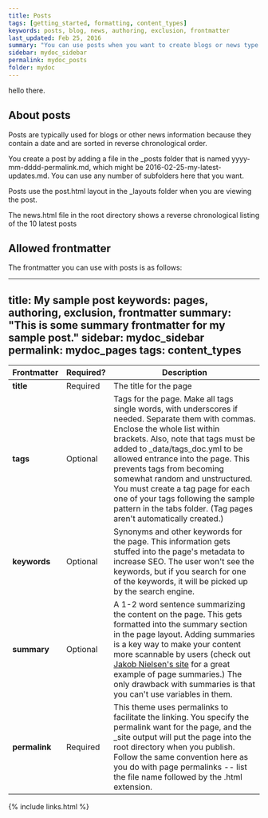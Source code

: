 ```yaml
---
title: Posts
tags: [getting_started, formatting, content_types]
keywords: posts, blog, news, authoring, exclusion, frontmatter
last_updated: Feb 25, 2016
summary: "You can use posts when you want to create blogs or news type of content."
sidebar: mydoc_sidebar
permalink: mydoc_posts
folder: mydoc
---
```


hello there. 
 
## About posts

Posts are typically used for blogs or other news information because they contain a date and are sorted in reverse chronological order.

You create a post by adding a file in the \_posts folder that is named yyyy-mm-dddd-permalink.md, which might be 2016-02-25-my-latest-updates.md. You can use any number of subfolders here that you want.

Posts use the post.html layout in the \_layouts folder when you are viewing the post.

The news.html file in the root directory shows a reverse chronological listing of the 10 latest posts

## Allowed frontmatter

The frontmatter you can use with posts is as follows:

---
title: My sample post
keywords: pages, authoring, exclusion, frontmatter
summary: "This is some summary frontmatter for my sample post."
sidebar: mydoc_sidebar
permalink: mydoc_pages
tags: content_types
---


| Frontmatter | Required? | Description |
|-------------|-------------|-------------|
| **title** | Required | The title for the page |
| **tags** | Optional | Tags for the page. Make all tags single words, with underscores if needed. Separate them with commas. Enclose the whole list within brackets. Also, note that tags must be added to \_data/tags_doc.yml to be allowed entrance into the page. This prevents tags from becoming somewhat random and unstructured. You must create a tag page for each one of your tags following the sample pattern in the tabs folder. (Tag pages aren't automatically created.)  |
| **keywords** | Optional | Synonyms and other keywords for the page. This information gets stuffed into the page's metadata to increase SEO. The user won't see the keywords, but if you search for one of the keywords, it will be picked up by the search engine.  |
| **summary** | Optional | A 1-2 word sentence summarizing the content on the page. This gets formatted into the summary section in the page layout. Adding summaries is a key way to make your content more scannable by users (check out [Jakob Nielsen's site](http://www.nngroup.com/articles/corporate-blogs-front-page-structure/) for a great example of page summaries.) The only drawback with summaries is that you can't use variables in them. |
| **permalink**| Required | This theme uses permalinks to facilitate the linking. You specify the permalink want for the page, and the \_site output will put the page into the root directory when you publish. Follow the same convention here as you do with page permalinks -- list the file name followed by the .html extension. |


{% include links.html %}
